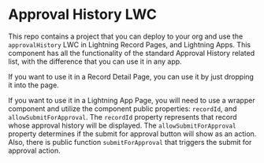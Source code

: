# Approval History LWC
This repo contains a project that you can deploy to your org and use the `approvalHistory` LWC in Lightning Record Pages, and Lightning Apps.
This component has all the functionality of the standard Approval History related list, with the difference that you can use it in any app. 

If you want to use it in a Record Detail Page, you can use it by just dropping it into the page. 


If you want to use it in a Lightning App Page, you will need to use a wrapper component and utilize the component public properties: `recordId`, and `allowSubmitForApproval`. The `recordId` property represents that record whose approval history will be displayed. The `allowSubmitForApproval` property determines if the submit for approval button will show as an action. Also, there is public function `submitForApproval` that triggers the submit for approval action.

